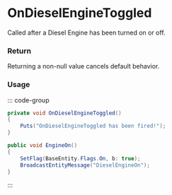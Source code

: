 <Badge type="danger" text="Carbon Compatible"/><Badge type="warning" text="Oxide Compatible"/>
# OnDieselEngineToggled
Called after a Diesel Engine has been turned on or off.
### Return
Returning a non-null value cancels default behavior.

### Usage
::: code-group
```csharp [Example]
private void OnDieselEngineToggled()
{
	Puts("OnDieselEngineToggled has been fired!");
}
```
```csharp [Source — Assembly-CSharp @ DieselEngine]
public void EngineOn()
{
	SetFlag(BaseEntity.Flags.On, b: true);
	BroadcastEntityMessage("DieselEngineOn");
}

```
:::
